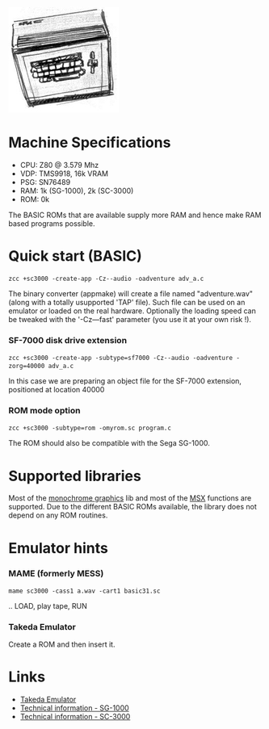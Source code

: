 ![](images/platform/sc3000.jpg)

# Machine Specifications

* CPU: Z80 @ 3.579 Mhz
* VDP: TMS9918, 16k VRAM
* PSG: SN76489
* RAM: 1k (SG-1000), 2k (SC-3000) 
* ROM: 0k

The BASIC ROMs that are available supply more RAM and hence make RAM based programs possible.

# Quick start (BASIC)

    zcc +sc3000 -create-app -Cz--audio -oadventure adv_a.c

The binary converter (appmake) will create a file named "adventure.wav" (along with a totally usupported 'TAP' file).
Such file can be used on an emulator or loaded on the real hardware.
Optionally the loading speed can be tweaked with the '-Cz––fast' parameter (you use it at your own risk !).

### SF-7000 disk drive extension

    zcc +sc3000 -create-app -subtype=sf7000 -Cz--audio -oadventure -zorg=40000 adv_a.c

In this case we are preparing an object file for the SF-7000 extension, positioned at location 40000

### ROM mode option

    zcc +sc3000 -subtype=rom -omyrom.sc program.c

The ROM should also be compatible with the Sega SG-1000.

# Supported libraries

Most of the [monochrome graphics](library/monographics) lib and most of the [MSX](library/msx) functions are supported. Due to the different BASIC ROMs available, the library does not depend on any ROM routines.

# Emulator hints

### MAME (formerly MESS)

    mame sc3000 -cass1 a.wav -cart1 basic31.sc

.. LOAD, play tape, RUN

### Takeda Emulator

Create a ROM and then insert it.

# Links

* [Takeda Emulator](http://takeda-toshiya.my.coocan.jp)
* [Technical information - SG-1000](http://www43.tok2.com/home/cmpslv/Sg1000/EnrSG.htm)
* [Technical information - SC-3000](http://www43.tok2.com/home/cmpslv/Sc3000/EnrSC.htm)
